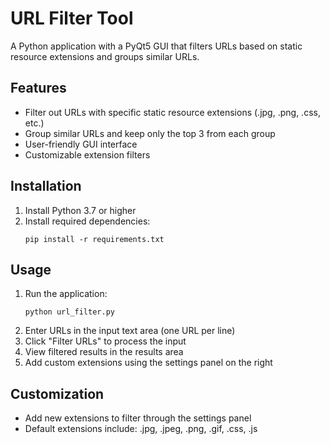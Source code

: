 # URL Filter Tool

A Python application with a PyQt5 GUI that filters URLs based on static resource extensions and groups similar URLs.

## Features

- Filter out URLs with specific static resource extensions (.jpg, .png, .css, etc.)
- Group similar URLs and keep only the top 3 from each group
- User-friendly GUI interface
- Customizable extension filters

## Installation

1. Install Python 3.7 or higher
2. Install required dependencies:
   ```
   pip install -r requirements.txt
   ```

## Usage

1. Run the application:
   ```
   python url_filter.py
   ```
2. Enter URLs in the input text area (one URL per line)
3. Click "Filter URLs" to process the input
4. View filtered results in the results area
5. Add custom extensions using the settings panel on the right

## Customization

- Add new extensions to filter through the settings panel
- Default extensions include: .jpg, .jpeg, .png, .gif, .css, .js
